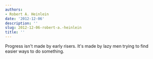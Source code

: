 ```yaml
---
authors:
- Robert A. Heinlein
date: '2012-12-06'
description: ''
slug: 2012-12-06-robert-a.-heinlein
title: ''
---
```

Progress isn't made by early risers. It's made by lazy men trying to find easier ways to do something.



